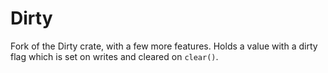 # Dirty

Fork of the Dirty crate, with a few more features. Holds a value with a dirty flag which is set on writes and cleared on `clear()`.